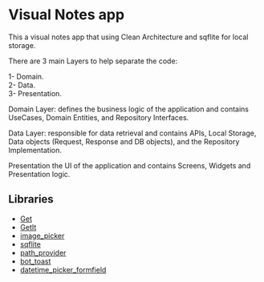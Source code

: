 # Visual Notes app

This a visual notes app that using Clean Architecture and sqflite for local storage.

There are 3 main Layers to help separate the code:

1- Domain.                                                                                                                                                                       
2- Data.                                                                                                                                                                         
3- Presentation.                                                                                                                                                                                                                                                                                                                                                 

Domain Layer:
defines the business logic of the application and contains UseCases, Domain Entities, and Repository Interfaces.

Data Layer:
responsible for data retrieval and contains APIs, Local Storage, Data objects (Request, Response and DB objects), and the Repository Implementation.

Presentation
the UI of the application and contains Screens, Widgets and Presentation logic.


## Libraries
* [Get](https://pub.dev/packages/get)
* [GetIt](https://pub.dev/packages/get_it)
* [image_picker](https://pub.dev/packages/image_picker)
* [sqflite](https://pub.dev/packages/sqflite)
* [path_provider](https://pub.dev/packages/path_provider)
* [bot_toast](https://pub.dev/packages/bot_toast)
* [datetime_picker_formfield](https://pub.dev/packages/datetime_picker_formfield)
